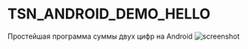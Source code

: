 # TSN_ANDROID_DEMO_HELLO
Простейшая программа суммы двух цифр на Android
![screenshot](https://user-images.githubusercontent.com/71010650/191172914-7a601f00-d0f7-4f70-a578-75df35e7e0c1.png)


